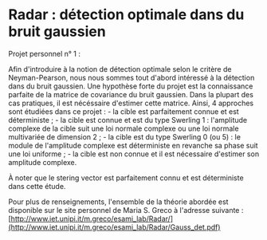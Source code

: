 # Radar : détection optimale dans du bruit gaussien

Projet personnel n° 1 :

  Afin d'introduire à la notion de détection optimale selon le critère de Neyman-Pearson, nous nous sommes tout d'abord intéressé à la détection dans du bruit gaussien. Une hypothèse forte du projet est la connaissance parfaite de la matrice de covariance du bruit gaussien. Dans la plupart des cas pratiques, il est nécéssaire d'estimer cette matrice. Ainsi, 4 approches sont étudiées dans ce projet :
    - la cible est parfaitement connue et est déterministe ;
    - la cible est connue et est du type Swerling 1 : l'amplitude complexe de la cible suit une loi normale complexe ou une loi normale multivariée de dimension 2 ;
    - la cible est du type Swerling 0 (ou 5) : le module de l'amplitude complexe est déterministe en revanche sa phase suit une loi uniforme ;
    - la cible est non connue et il est nécessaire d'estimer son amplitude complexe.

À noter que le stering vector est parfaitement connu et est déterministe dans cette étude.

Pour plus de renseignements, l'ensemble de la théorie abordée est disponible sur le site personnel de Maria S. Greco à l'adresse suivante : [http://www.iet.unipi.it/m.greco/esami_lab/Radar/](http://www.iet.unipi.it/m.greco/esami_lab/Radar/Gauss_det.pdf)
